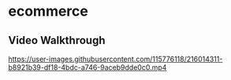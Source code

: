# ecommerce

## Video Walkthrough


https://user-images.githubusercontent.com/115776118/216014311-b8921b39-df18-4bdc-a746-9aceb9dde0c0.mp4

